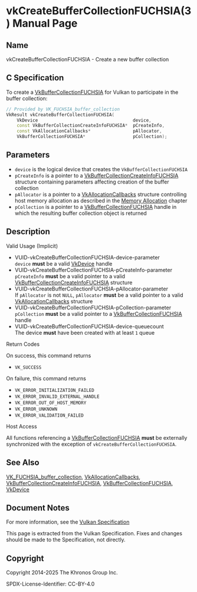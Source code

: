 # vkCreateBufferCollectionFUCHSIA(3) Manual Page

## Name

vkCreateBufferCollectionFUCHSIA - Create a new buffer collection



## [](#_c_specification)C Specification

To create a [VkBufferCollectionFUCHSIA](https://registry.khronos.org/vulkan/specs/latest/man/html/VkBufferCollectionFUCHSIA.html) for Vulkan to participate in the buffer collection:

```c++
// Provided by VK_FUCHSIA_buffer_collection
VkResult vkCreateBufferCollectionFUCHSIA(
    VkDevice                                    device,
    const VkBufferCollectionCreateInfoFUCHSIA*  pCreateInfo,
    const VkAllocationCallbacks*                pAllocator,
    VkBufferCollectionFUCHSIA*                  pCollection);
```

## [](#_parameters)Parameters

- `device` is the logical device that creates the `VkBufferCollectionFUCHSIA`
- `pCreateInfo` is a pointer to a [VkBufferCollectionCreateInfoFUCHSIA](https://registry.khronos.org/vulkan/specs/latest/man/html/VkBufferCollectionCreateInfoFUCHSIA.html) structure containing parameters affecting creation of the buffer collection
- `pAllocator` is a pointer to a [VkAllocationCallbacks](https://registry.khronos.org/vulkan/specs/latest/man/html/VkAllocationCallbacks.html) structure controlling host memory allocation as described in the [Memory Allocation](https://registry.khronos.org/vulkan/specs/latest/html/vkspec.html#memory-allocation) chapter
- `pCollection` is a pointer to a [VkBufferCollectionFUCHSIA](https://registry.khronos.org/vulkan/specs/latest/man/html/VkBufferCollectionFUCHSIA.html) handle in which the resulting buffer collection object is returned

## [](#_description)Description

Valid Usage (Implicit)

- [](#VUID-vkCreateBufferCollectionFUCHSIA-device-parameter)VUID-vkCreateBufferCollectionFUCHSIA-device-parameter  
  `device` **must** be a valid [VkDevice](https://registry.khronos.org/vulkan/specs/latest/man/html/VkDevice.html) handle
- [](#VUID-vkCreateBufferCollectionFUCHSIA-pCreateInfo-parameter)VUID-vkCreateBufferCollectionFUCHSIA-pCreateInfo-parameter  
  `pCreateInfo` **must** be a valid pointer to a valid [VkBufferCollectionCreateInfoFUCHSIA](https://registry.khronos.org/vulkan/specs/latest/man/html/VkBufferCollectionCreateInfoFUCHSIA.html) structure
- [](#VUID-vkCreateBufferCollectionFUCHSIA-pAllocator-parameter)VUID-vkCreateBufferCollectionFUCHSIA-pAllocator-parameter  
  If `pAllocator` is not `NULL`, `pAllocator` **must** be a valid pointer to a valid [VkAllocationCallbacks](https://registry.khronos.org/vulkan/specs/latest/man/html/VkAllocationCallbacks.html) structure
- [](#VUID-vkCreateBufferCollectionFUCHSIA-pCollection-parameter)VUID-vkCreateBufferCollectionFUCHSIA-pCollection-parameter  
  `pCollection` **must** be a valid pointer to a [VkBufferCollectionFUCHSIA](https://registry.khronos.org/vulkan/specs/latest/man/html/VkBufferCollectionFUCHSIA.html) handle
- [](#VUID-vkCreateBufferCollectionFUCHSIA-device-queuecount)VUID-vkCreateBufferCollectionFUCHSIA-device-queuecount  
  The device **must** have been created with at least `1` queue

Return Codes

On success, this command returns

- `VK_SUCCESS`

On failure, this command returns

- `VK_ERROR_INITIALIZATION_FAILED`
- `VK_ERROR_INVALID_EXTERNAL_HANDLE`
- `VK_ERROR_OUT_OF_HOST_MEMORY`
- `VK_ERROR_UNKNOWN`
- `VK_ERROR_VALIDATION_FAILED`

Host Access

All functions referencing a [VkBufferCollectionFUCHSIA](https://registry.khronos.org/vulkan/specs/latest/man/html/VkBufferCollectionFUCHSIA.html) **must** be externally synchronized with the exception of `vkCreateBufferCollectionFUCHSIA`.

## [](#_see_also)See Also

[VK\_FUCHSIA\_buffer\_collection](https://registry.khronos.org/vulkan/specs/latest/man/html/VK_FUCHSIA_buffer_collection.html), [VkAllocationCallbacks](https://registry.khronos.org/vulkan/specs/latest/man/html/VkAllocationCallbacks.html), [VkBufferCollectionCreateInfoFUCHSIA](https://registry.khronos.org/vulkan/specs/latest/man/html/VkBufferCollectionCreateInfoFUCHSIA.html), [VkBufferCollectionFUCHSIA](https://registry.khronos.org/vulkan/specs/latest/man/html/VkBufferCollectionFUCHSIA.html), [VkDevice](https://registry.khronos.org/vulkan/specs/latest/man/html/VkDevice.html)

## [](#_document_notes)Document Notes

For more information, see the [Vulkan Specification](https://registry.khronos.org/vulkan/specs/latest/html/vkspec.html#vkCreateBufferCollectionFUCHSIA)

This page is extracted from the Vulkan Specification. Fixes and changes should be made to the Specification, not directly.

## [](#_copyright)Copyright

Copyright 2014-2025 The Khronos Group Inc.

SPDX-License-Identifier: CC-BY-4.0